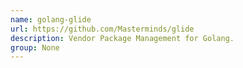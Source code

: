 ```yaml
---
name: golang-glide
url: https://github.com/Masterminds/glide
description: Vendor Package Management for Golang.
group: None
---
```

